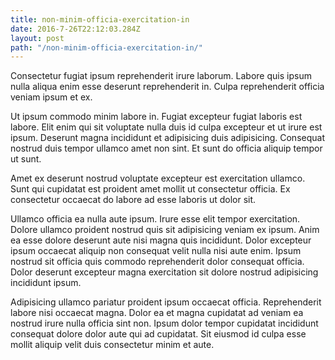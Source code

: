 ```yaml
---
title: non-minim-officia-exercitation-in
date: 2016-7-26T22:12:03.284Z
layout: post
path: "/non-minim-officia-exercitation-in/"
---
```


Consectetur fugiat ipsum reprehenderit irure laborum. Labore quis ipsum nulla aliqua enim esse deserunt reprehenderit in. Culpa reprehenderit officia veniam ipsum et ex.

Ut ipsum commodo minim labore in. Fugiat excepteur fugiat laboris est labore. Elit enim qui sit voluptate nulla duis id culpa excepteur et ut irure est ipsum. Deserunt magna incididunt et adipisicing duis adipisicing. Consequat nostrud duis tempor ullamco amet non sint. Et sunt do officia aliquip tempor ut sunt.

Amet ex deserunt nostrud voluptate excepteur est exercitation ullamco. Sunt qui cupidatat est proident amet mollit ut consectetur officia. Ex consectetur occaecat do labore ad esse laboris ut dolor sit.

Ullamco officia ea nulla aute ipsum. Irure esse elit tempor exercitation. Dolore ullamco proident nostrud quis sit adipisicing veniam ex ipsum. Anim ea esse dolore deserunt aute nisi magna quis incididunt. Dolor excepteur ipsum occaecat aliquip non consequat velit nulla nisi aute enim. Ipsum nostrud sit officia quis commodo reprehenderit dolor consequat officia. Dolor deserunt excepteur magna exercitation sit dolore nostrud adipisicing incididunt ipsum.

Adipisicing ullamco pariatur proident ipsum occaecat officia. Reprehenderit labore nisi occaecat magna. Dolor ea et magna cupidatat ad veniam ea nostrud irure nulla officia sint non. Ipsum dolor tempor cupidatat incididunt consequat dolore dolor aute qui ad cupidatat. Sit eiusmod id culpa esse mollit aliquip velit duis consectetur minim et aute.